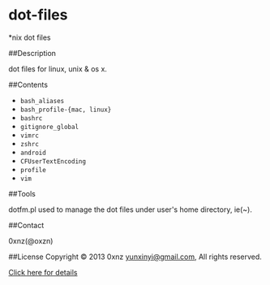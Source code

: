 dot-files
=========

\*nix dot files

##Description

dot files for linux, unix & os x.

##Contents
* `bash_aliases`
* `bash_profile-{mac, linux}`
* `bashrc`
* `gitignore_global`
* `vimrc`
* `zshrc`
* `android`
* `CFUserTextEncoding`
* `profile`
* `vim`


##Tools

dotfm.pl used to manage the dot files under user's home directory, ie(~).

##Contact

0xnz(@oxzn) <yunxinyi AT gmail DOT com>

##License
Copyright &copy; 2013 0xnz <yunxinyi@gmail.com>, All rights reserved.

[Click here for details](./LICENSE)
